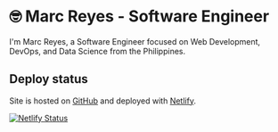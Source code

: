 # 🤓 Marc Reyes - Software Engineer

I'm Marc Reyes, a Software Engineer focused on Web Development, DevOps, and Data Science from the Philippines.

## Deploy status
Site is hosted on [GitHub](https://github.com/marcreyesph/marcreyesph/) and deployed with [Netlify](https://www.netlify.com/).

[![Netlify Status](https://api.netlify.com/api/v1/badges/be1b5bd7-c071-47a9-8316-4fd2db772226/deploy-status)](https://app.netlify.com/sites/marcreyesph-gh-page/deploys)
